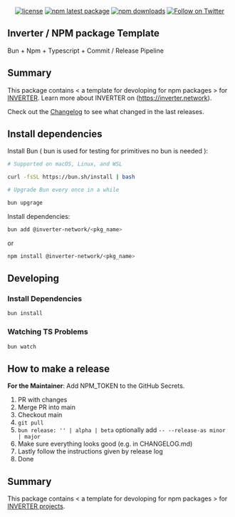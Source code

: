 <div align="center">

[![license](https://img.shields.io/badge/License-LGPL%20v3-blue)](/LICENSE.md)
[![npm latest package](https://img.shields.io/npm/v/@inverter-network/<pkg_name>/latest.svg)](https://www.npmjs.com/package/@inverter-network/<pkg_name>)
[![npm downloads](https://img.shields.io/npm/dm/@inverter-network/<pkg_name>.svg)](https://www.npmjs.com/package/@inverter-network/<pkg_name>)
[![Follow on Twitter](https://img.shields.io/twitter/follow/inverternetwork.svg?label=follow+INVERTER)](https://twitter.com/inverternetwork)

</div>

## Inverter / NPM package Template

Bun + Npm + Typescript + Commit / Release Pipeline

## Summary

This package contains < a template for devoloping for npm packages > for [INVERTER](https://github.com/InverterNetwork).
Learn more about INVERTER on (https://inverter.network).

Check out the [Changelog](./CHANGELOG.md) to see what changed in the last releases.

## Install dependencies

Install Bun ( bun is used for testing for primitives no bun is needed ):

```bash
# Supported on macOS, Linux, and WSL

curl -fsSL https://bun.sh/install | bash

# Upgrade Bun every once in a while

bun upgrage

```

Install dependencies:

```bash
bun add @inverter-network/<pkg_name>
```

or

```bash
npm install @inverter-network/<pkg_name>
```

## Developing

### Install Dependencies

```bash
bun install
```

### Watching TS Problems

```bash
bun watch
```

## How to make a release

**For the Maintainer**: Add NPM_TOKEN to the GitHub Secrets.

1. PR with changes
2. Merge PR into main
3. Checkout main
4. `git pull`
5. `bun release: '' | alpha | beta` optionally add `-- --release-as minor | major`
6. Make sure everything looks good (e.g. in CHANGELOG.md)
7. Lastly follow the instructions given by release log
8. Done

## Summary

This package contains < a template for devoloping for npm packages > for [INVERTER projects](https://github.com/InverterNetwork).
